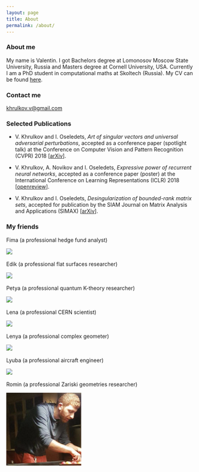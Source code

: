 ```yaml
---
layout: page
title: About
permalink: /about/
---
```



### About me
My name is Valentin. I got Bachelors degree at Lomonosov Moscow State University, Russia and Masters degree at Cornell University, USA. Currently I am a PhD student in computational maths at Skoltech (Russia).  My CV can be found [here](images/cv.pdf).

### Contact me

[khrulkov.v@gmail.com](mailto:khrulkov.v@gmail.com)

### Selected Publications

+ V. Khrulkov and I. Oseledets,  _Art of singular vectors and universal adversarial perturbations_,
accepted as a conference paper (spotlight talk) at the Conference on Computer Vision and Pattern Recognition (CVPR) 2018 
[[arXiv](https://arxiv.org/abs/1709.03582)].

+ V. Khrulkov, A. Novikov and I. Oseledets,  _Expressive power of recurrent neural networks_,
accepted as a conference paper (poster) at the International Conference on Learning Representations (ICLR) 2018  
[[openreview](https://openreview.net/forum?id=S1WRibb0Z)].

+ V. Khrulkov and I. Oseledets,  _Desingularization of bounded-rank matrix sets_,
accepted for publication by the SIAM Journal on Matrix Analysis and Applications (SIMAX)
[[arXiv](https://arxiv.org/abs/1612.03973)].

### My friends  

Fima (a professional hedge fund analyst)

<img src="http://gauss.math.yale.edu/~eaa54/Foto.jpg" width="200" />  

Edik (a professional flat surfaces researcher)

<img src="https://pp.vk.me/c629229/v629229347/3cde8/ZyUNkDx83rk.jpg" width="200" />  

Petya (a professional quantum K-theory researcher)

<img src="https://pp.vk.me/c5664/u6643828/153014937/z_d65ee26c.jpg" width="200" />  

Lena  (a professional CERN scientist)

<img src="https://pp.vk.me/c624529/v624529664/28bc1/40d7BPiiT_0.jpg" width="200" />

Lenya (a professional complex geometer)

<img src="http://www.math.toronto.edu/lmonin/me.jpg" width="200" />

Lyuba (a professional aircraft engineer)

<img src="https://pp.userapi.com/c841032/v841032676/585c4/LlL_VmdGEWM.jpg" width="200" />

Romin (a professional Zariski geometries researcher)

<img src="images/romin_pic.png" width="200" />


